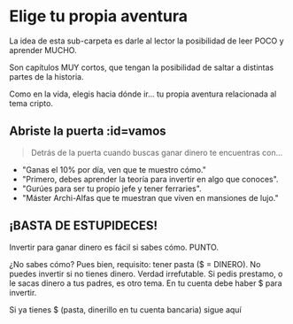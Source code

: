 # Elige tu propia aventura <!-- {docsify-ignore-all} -->

La idea de esta sub-carpeta es darle al lector la posibilidad de leer POCO y aprender MUCHO.

Son capítulos MUY cortos, que tengan la posibilidad de saltar a distintas partes de la historia.

Como en la vida, elegis hacia dónde ir... tu propia aventura relacionada al tema cripto.

## Abriste la puerta :id=vamos

>Detrás de la puerta cuando buscas ganar dinero te encuentras con...

- "Ganas el 10% por día, ven que te muestro cómo."
- "Primero, debes aprender la teoría para invertir en algo que conoces".
- "Gurúes para ser tu propio jefe y tener ferraries".
- "Máster Archi-Alfas que te muestran que viven en mansiones de lujo."

## ¡BASTA DE ESTUPIDECES!

Invertir para ganar dinero es fácil si sabes cómo. PUNTO.

¿No sabes cómo? Pues bien, requisito: tener pasta ($ = DINERO).
No puedes invertir si no tienes dinero. Verdad irrefutable.
Si pedis prestamo, o le sacas dinero a tus padres, es otro tema.
En tu cuenta debe haber $ para invertir.

Si ya tienes $ (pasta, dinerillo en tu cuenta bancaria) sigue aquí